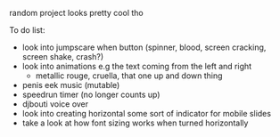 random project
looks pretty cool tho

To do list:
- look into jumpscare when button (spinner, blood, screen cracking, screen shake, crash?)
- look into animations e.g the text coming from the left and right
    - metallic rouge, cruella, that one up and down thing
- penis eek music (mutable)
- speedrun timer (no longer counts up)
- djbouti voice over
- look into creating horizontal some sort of indicator for mobile slides
- take a look at how font sizing works when turned horizontally